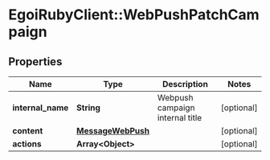 # EgoiRubyClient::WebPushPatchCampaign

## Properties
Name | Type | Description | Notes
------------ | ------------- | ------------- | -------------
**internal_name** | **String** | Webpush campaign internal title | [optional] 
**content** | [**MessageWebPush**](MessageWebPush.md) |  | [optional] 
**actions** | **Array&lt;Object&gt;** |  | [optional] 


